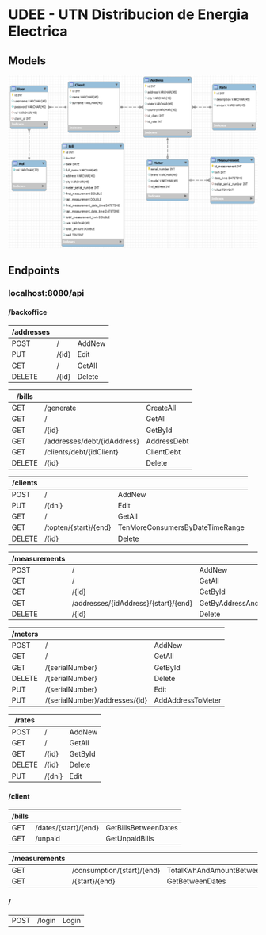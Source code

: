 UDEE - UTN Distribucion de Energia Electrica
=============

Models
-------------

![](https://github.com/Amoruso221/udee/blob/main/DER.png)

Endpoints
-------------

### localhost:8080/api
	
#### /backoffice

 | /addresses| | | 
 |  ------------- |  ------------- |  ------------- | 
 |  POST | / | AddNew | 
 |  PUT | /{id} | Edit | 
 |  GET | / | GetAll | 
 |  DELETE | /{id} | Delete | 

 |/bills| | | 
 |  ------------- |  ------------- |  ------------- | 
 | GET | /generate | CreateAll |
 | GET | / | GetAll |
 | GET | /{id} | GetById |
 | GET | /addresses/debt/{idAddress} | AddressDebt |
 | GET | /clients/debt/{idClient} | ClientDebt |
 | DELETE | /{id} | Delete |

 |/clients| | | 
 |  ------------- |  ------------- |  ------------- | 
 | POST | / | AddNew |
 | PUT | /{dni} | Edit |
 | GET | /	| GetAll |
 | GET | /topten/{start}/{end} | TenMoreConsumersByDateTimeRange |
 | DELETE | /{id} | Delete |

 |/measurements| | | 
 |  ------------- |  ------------- |  ------------- | 
 | POST | / | AddNew |
 | GET | /	| GetAll |
 | GET | /{id} | GetById |
 | GET | /addresses/{idAddress}/{start}/{end} | GetByAddressAndDateTimeRange |
 | DELETE | /{id} | Delete |

 |/meters| | | 
 |  ------------- |  ------------- |  ------------- | 
 | POST | / | AddNew |
 | GET | / | GetAll |
 | GET | /{serialNumber} | GetById |
 | DELETE | /{serialNumber} | Delete |
 | PUT | /{serialNumber} | Edit |
 | PUT | /{serialNumber}/addresses/{id} | AddAddressToMeter |

 |/rates| | | 
 |  ------------- |  ------------- |  ------------- | 
 | POST | / | AddNew |
 | GET | /	| GetAll |
 | GET | /{id} | GetById |
 | DELETE | /{id} | Delete |
 | PUT | /{dni} | Edit |

#### /client
 |/bills| | | 
 |  ------------- |  ------------- |  ------------- | 
 | GET | /dates/{start}/{end} | GetBillsBetweenDates |
 | GET | /unpaid | GetUnpaidBills |

 |/measurements| | | 
 |  ------------- |  ------------- |  ------------- | 
 | GET | /consumption/{start}/{end} | TotalKwhAndAmountBetweenDates |
 | GET | /{start}/{end} | GetBetweenDates |

#### /
 | | | |
 |  ------------- |  ------------- |  ------------- | 
 | POST | /login | Login |




